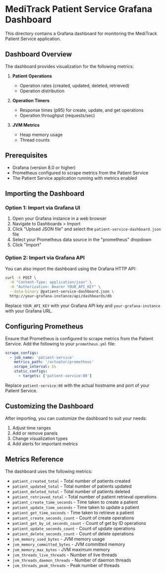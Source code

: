 # MediTrack Patient Service Grafana Dashboard

This directory contains a Grafana dashboard for monitoring the MediTrack Patient Service application.

## Dashboard Overview

The dashboard provides visualization for the following metrics:

1. **Patient Operations**
   - Operation rates (created, updated, deleted, retrieved)
   - Operation distribution

2. **Operation Timers**
   - Response times (p95) for create, update, and get operations
   - Operation throughput (requests/sec)

3. **JVM Metrics**
   - Heap memory usage
   - Thread counts

## Prerequisites

- Grafana (version 8.0 or higher)
- Prometheus configured to scrape metrics from the Patient Service
- The Patient Service application running with metrics enabled

## Importing the Dashboard

### Option 1: Import via Grafana UI

1. Open your Grafana instance in a web browser
2. Navigate to Dashboards > Import
3. Click "Upload JSON file" and select the `patient-service-dashboard.json` file
4. Select your Prometheus data source in the "prometheus" dropdown
5. Click "Import"

### Option 2: Import via Grafana API

You can also import the dashboard using the Grafana HTTP API:

```bash
curl -X POST \
  -H "Content-Type: application/json" \
  -H "Authorization: Bearer YOUR_API_KEY" \
  --data-binary @patient-service-dashboard.json \
  http://your-grafana-instance/api/dashboards/db
```

Replace `YOUR_API_KEY` with your Grafana API key and `your-grafana-instance` with your Grafana URL.

## Configuring Prometheus

Ensure that Prometheus is configured to scrape metrics from the Patient Service. Add the following to your `prometheus.yml` file:

```yaml
scrape_configs:
  - job_name: 'patient-service'
    metrics_path: '/actuator/prometheus'
    scrape_interval: 5s
    static_configs:
      - targets: ['patient-service:80']
```

Replace `patient-service:80` with the actual hostname and port of your Patient Service.

## Customizing the Dashboard

After importing, you can customize the dashboard to suit your needs:

1. Adjust time ranges
2. Add or remove panels
3. Change visualization types
4. Add alerts for important metrics

## Metrics Reference

The dashboard uses the following metrics:

- `patient_created_total` - Total number of patients created
- `patient_updated_total` - Total number of patients updated
- `patient_deleted_total` - Total number of patients deleted
- `patient_retrieved_total` - Total number of patient retrieval operations
- `patient_create_time_seconds` - Time taken to create a patient
- `patient_update_time_seconds` - Time taken to update a patient
- `patient_get_time_seconds` - Time taken to retrieve a patient
- `patient_create_seconds_count` - Count of create operations
- `patient_get_by_id_seconds_count` - Count of get by ID operations
- `patient_update_seconds_count` - Count of update operations
- `patient_delete_seconds_count` - Count of delete operations
- `jvm_memory_used_bytes` - JVM memory usage
- `jvm_memory_committed_bytes` - JVM committed memory
- `jvm_memory_max_bytes` - JVM maximum memory
- `jvm_threads_live_threads` - Number of live threads
- `jvm_threads_daemon_threads` - Number of daemon threads
- `jvm_threads_peak_threads` - Peak number of threads